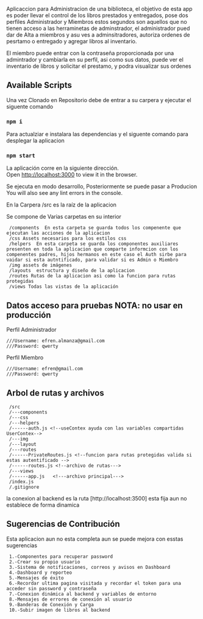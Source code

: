 Aplicaccion para Administracion de una biblioteca, el objetivo de esta app es poder llevar el control de los libros prestados y entregados, pose dos perfiles Administrador y Miembros estos segundos son aquellos que no tienen acceso a las herraminetas de adminstrador, el administrador pued dar de Alta a miembros y asu ves a adminsitradores, autoriza ordenes de pesrtamo o entregado y agregar libros al inventario.

El miembro puede entrar con la contraseña proporcionada por una admintrador y cambiarla en su perfil, asi como sus datos, puede ver el inventario de libros y solicitar el prestamo, y podra visualizar sus ordenes

## Available Scripts

Una vez Clonado en Repositorio debe de entrar a su carpera y ejecutar el siguente comando

### `npm i`

Para actualziar e instalara las dependencias y el siguente comando para desplegar la aplicacion

### `npm start`

La aplicación corre en la siguiente dirección.<br />
Open [http://localhost:3000](http://localhost:3000) to view it in the browser.

Se ejecuta en modo desarrollo, Posteriormente se puede pasar a Producion<br />
You will also see any lint errors in the console.

En la Carpera /src es la raíz de la aplicacion

Se compone de Varias carpetas en su interior
```
 /components  En esta carpeta se guarda todos los compenente que ejecutan las acciones de la aplicacion
 /css Assets necesarios para los estilos css
 /helpers  En esta carpeta se guarda los componentes auxiliares presenten en toda la aplicacion que comparte informcion con los compenentes padres, hijos hermanos en este caso el Auth sirbe para vaidar si esta autntificado, para validar si es Admin o Miembro
 /img assets de imágenes
 /layouts  estructura y diseño de la aplicacion
 /routes Rutas de la aplicacion asi como la funcion para rutas protegidas
 /views Todas las vistas de la aplicación
```
## Datos acceso para pruebas NOTA: no usar en producción

Perfil Administrador
```
///Username: efren.almanza@gmail.com
///Password: qwerty
```
Perfil Miembro

```
///Username: efren@gmail.com
///Password: qwerty
```

## Arbol de rutas y archivos
```
 /src
 /---components
 /---css
 /---helpers
 /------auth.js <!--useContex ayuda con las variables compartidas UserContex-->
 /---img
 /---layout
 /---routes
 /------PrivateRoutes.js <!--funcion para rutas protegidas valida si estas autentificado -->
 /------routes.js <!--archivo de rutas--->
 /---views
 /------app.js   <!---archivo principal--->
 /index.js
 /.gitignore

```
 la conexion al backend es la ruta [http://localhost:3500] esta fija aun no establece de forma dinamica


 ## Sugerencias de Contribución

 Esta aplicacion aun no esta completa aun se puede mejora con esstas sugerencias

```
 1.-Componentes para recuperar password
 2.-Crear su propio usuario
 3.-Sistema de notificaciones, correos y avisos en Dashboard
 4.-Dashboard y reporteo
 5.-Mensajes de éxito
 6.-Recordar ultima pagina visitada y recordar el token para una acceder sin password y contraseña
 7.-Conexion dinámica al backend y variables de entorno
 8.-Mensajes de errores de conexión al usuario
 9.-Banderas de Conexión y Carga
 10.-Subir imagen de libros al backend
```

